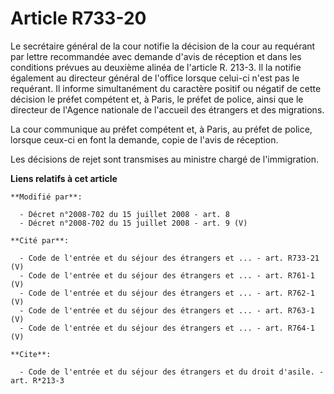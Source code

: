 # Article R733-20

Le secrétaire général de la cour notifie la décision de la cour au requérant par lettre recommandée avec demande d'avis de
réception et dans les conditions prévues au deuxième alinéa de l'article R. 213-3. Il la notifie également au directeur
général de l'office lorsque celui-ci n'est pas le requérant. Il informe simultanément du caractère positif ou négatif de
cette décision le préfet compétent et, à Paris, le préfet de police, ainsi que le directeur de l'Agence nationale de
l'accueil des étrangers et des migrations. 

La cour communique au préfet compétent et, à Paris, au préfet de police, lorsque ceux-ci en font la demande, copie de l'avis
de réception. 

Les décisions de rejet sont transmises au ministre chargé de l'immigration.

**Liens relatifs à cet article**

	**Modifié par**:

	  - Décret n°2008-702 du 15 juillet 2008 - art. 8
	  - Décret n°2008-702 du 15 juillet 2008 - art. 9 (V)

	**Cité par**:

	  - Code de l'entrée et du séjour des étrangers et ... - art. R733-21 (V)
	  - Code de l'entrée et du séjour des étrangers et ... - art. R761-1 (V)
	  - Code de l'entrée et du séjour des étrangers et ... - art. R762-1 (V)
	  - Code de l'entrée et du séjour des étrangers et ... - art. R763-1 (V)
	  - Code de l'entrée et du séjour des étrangers et ... - art. R764-1 (V)

	**Cite**:

	  - Code de l'entrée et du séjour des étrangers et du droit d'asile. - art. R*213-3
